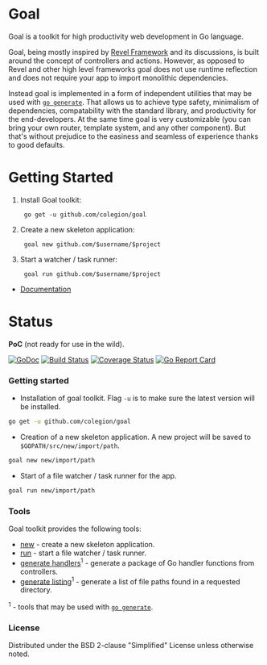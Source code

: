 # Goal
Goal is a toolkit for high productivity web development in Go language.

Goal, being mostly inspired by [Revel Framework](https://github.com/revel/revel)
and its discussions, is built around the concept of
controllers and actions.
However, as opposed to Revel and other high level frameworks goal does not use runtime
reflection and does not require your app to import monolithic dependencies.

Instead goal is implemented in a form of independent utilities that
may be used with [`go generate`](https://blog.golang.org/generate).
That allows us to achieve type safety, minimalism of dependencies,
compatability with the standard library, and productivity for the end-developers.
At the same time goal is very customizable (you can bring your own router, template system,
and any other component). But that's without prejudice to the easiness and seamless of experience
thanks to good defaults.

# Getting Started

1. Install Goal toolkit:

        go get -u github.com/colegion/goal

2. Create a new skeleton application:

        goal new github.com/$username/$project

3. Start a watcher / task runner:

        goal run github.com/$username/$project

* [Documentation](http://colegion.github.io/goal)

# Status

**PoC** (not ready for use in the wild).

[![GoDoc](https://godoc.org/github.com/colegion/goal?status.svg)](https://godoc.org/github.com/colegion/goal)
[![Build Status](https://travis-ci.org/colegion/goal.svg?branch=master)](https://travis-ci.org/colegion/goal)
[![Coverage Status](https://coveralls.io/repos/colegion/goal/badge.svg?branch=master)](https://coveralls.io/r/colegion/goal?branch=master)
[![Go Report Card](http://goreportcard.com/badge/colegion/goal?t=3)](http:/goreportcard.com/report/colegion/goal)

### Getting started
* Installation of goal toolkit.
Flag `-u` is to make sure the latest version will be installed.
```bash
go get -u github.com/colegion/goal
```

* Creation of a new skeleton application.
A new project will be saved to `$GOPATH/src/new/import/path`.
```bash
goal new new/import/path
```

* Start of a file watcher / task runner for the app.
```bash
goal run new/import/path
```

### Tools
Goal toolkit provides the following tools:

* [new](#) - create a new skeleton application.
* [run](#) - start a file watcher / task runner.
* [generate handlers](#)<sup>1</sup> - generate a package of Go handler functions from controllers.
* [generate listing](#)<sup>1</sup> - generate a list of file paths found in a requested directory.

<sup>1</sup> - tools that may be used with [`go generate`](https://blog.golang.org/generate).

### License
Distributed under the BSD 2-clause "Simplified" License unless otherwise noted.
